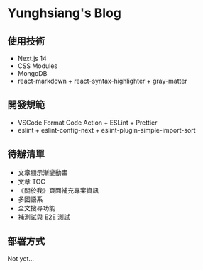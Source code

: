 # Yunghsiang's Blog

## 使用技術

- Next.js 14
- CSS Modules
- MongoDB
- react-markdown + react-syntax-highlighter + gray-matter

## 開發規範

- VSCode Format Code Action + ESLint + Prettier
- eslint + eslint-config-next + eslint-plugin-simple-import-sort

## 待辦清單

- 文章顯示漸變動畫
- 文章 TOC
- 《關於我》頁面補充專案資訊
- 多國語系
- 全文搜尋功能
- 補測試與 E2E 測試

## 部署方式

Not yet...
